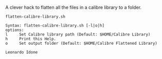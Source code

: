 A clever hack to flatten all the files in a calibre library to a folder. 

``` shell
flatten-calibre-library.sh

Syntax: flatten-calibre-library.sh [-l|o|h]
options:
l     Set Calibre library path (Default: $HOME/Calibre Library)
h     Print this Help.
o     Set output folder (Default: $HOME/Calibre Flattened Library)

Leonardo Idone
```
